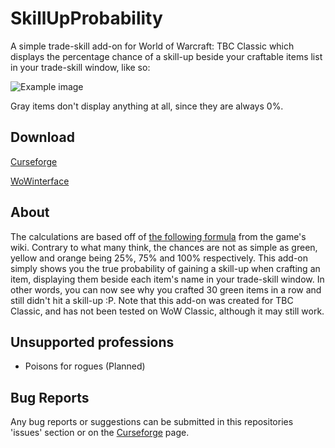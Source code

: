 # SkillUpProbability

A simple trade-skill add-on for World of Warcraft: TBC Classic which displays the percentage chance of a skill-up beside your craftable items list in your 
trade-skill window, like so:

![Example image](https://github.com/Zsargul/SkillUpProbability/blob/main/images/sup1.png)

Gray items don't display anything at all, since they are always 0%.

## Download
[Curseforge](https://www.curseforge.com/wow/addons/skillupprobability)

[WoWinterface](https://www.wowinterface.com/downloads/info26349-SkillUpProbability.html)

## About
The calculations are based off of [the following formula](https://wowpedia.fandom.com/wiki/Profession#Increasing_professional_skill_level) from the game's wiki. 
Contrary to what many think, the chances are not as simple as green, yellow and orange being 25%, 75% and 100% respectively. This add-on simply shows you the
true probability of gaining a skill-up when crafting an item, displaying them beside each item's name in your trade-skill window. In other words, you can 
now see why you crafted 30 green items in a row and still didn't hit a skill-up :P. Note that this add-on was created for TBC Classic, and has not been tested on 
WoW Classic, although it may still work.

## Unsupported professions
- Poisons for rogues (Planned)

## Bug Reports
Any bug reports or suggestions can be submitted in this repositories 'issues' section or on the [Curseforge](https://www.curseforge.com/wow/addons/skillupprobability) 
page.
